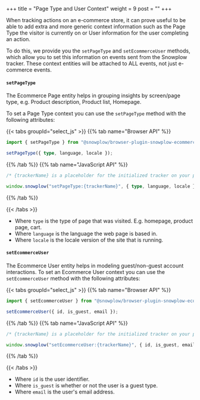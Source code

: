 +++
title = "Page Type and User Context"
weight = 9
post = ""
+++

When tracking actions on an e-commerce store, it can prove useful to be able to add extra and more generic context information such as the Page Type the visitor is currently on or User information for the user completing an action.

To do this, we provide you the `setPageType` and `setEcommerceUser` methods, which allow you to set this information on events sent from the Snowplow tracker. These context entities will be attached to ALL events, not just e-commerce events.

#### `setPageType`

The Ecommerce Page entity helps in grouping insights by screen/page type, e.g. Product description, Product list, Homepage.

To set a Page Type context you can use the `setPageType` method with the following attributes:

{{< tabs groupId="select_js" >}}
{{% tab name="Browser API" %}}

```ts
import { setPageType } from "@snowplow/browser-plugin-snowplow-ecommerce";

setPageType({ type, language, locale });
```

{{% /tab %}}
{{% tab name="JavaScript API" %}}


```ts
/* {trackerName} is a placeholder for the initialized tracker on your page.  */

window.snowplow("setPageType:{trackerName}", { type, language, locale });
```

{{% /tab %}}

{{< /tabs >}}

- Where `type` is the type of page that was visited. E.g. homepage, product page, cart.
- Where `language` is the language the web page is based in.
- Where `locale` is the locale version of the site that is running.

#### `setEcommerceUser`

The Ecommerce User entity helps in modeling guest/non-guest account interactions. To set an Ecommerce User context you can use the `setEcommerceUser` method with the following attributes:

{{< tabs groupId="select_js" >}}
{{% tab name="Browser API" %}}

```ts
import { setEcommerceUser } from "@snowplow/browser-plugin-snowplow-ecommerce";

setEcommerceUser({ id, is_guest, email });
```

{{% /tab %}}
{{% tab name="JavaScript API" %}}

```ts
/* {trackerName} is a placeholder for the initialized tracker on your page.  */

window.snowplow("setEcommerceUser:{trackerName}", { id, is_guest, email });
```

{{% /tab %}}

{{< /tabs >}}

- Where `id` is the user identifier.
- Where `is_guest` is whether or not the user is a guest type.
- Where `email` is the user's email address.
